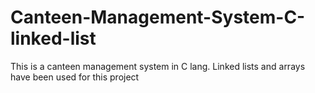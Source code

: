 # Canteen-Management-System-C-linked-list
This is a canteen management system in C lang. Linked lists and arrays have been used for this project
